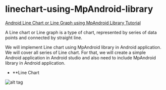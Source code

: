 # linechart-using-MpAndroid-library
[Android Line Chart or Line Graph using MpAndroid Library Tutorial](https://www.studytutorial.in/android-line-chart-or-line-graph-using-mpandroid-library-tutorial)


A Line chart or Line graph is a type of chart, represented by series of data points and connected by straight line.

We will implement Line chart using MpAndroid library in Android application. We will cover all series of Line chart. For that, we will create a simple Android application in Android studio and also need to include MpAndroid library in Android application.

 - <A NAME="Line Chart"></A>**Line Chart
 
![alt tag](https://www.studytutorial.in/wp-content/uploads/2016/06/line_chart4.jpg)


